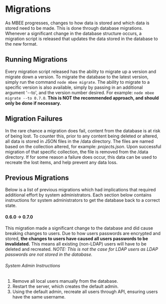 # Migrations

As MBEE progresses, changes to how data is stored and which data is
stored need to be made. This is done through database migrations. Whenever a
significant change in the database structure occurs, a migration script is
released that updates the data stored in the database to the new format.

## Running Migrations

Every migration script released has the ability to migrate up a version and
migrate down a version. To migrate the database to the latest version, simply
run the command `node mbee migrate`. The ability to migrate to a
specific version is also available, simply by passing in an additional argument
'--to', and the version number desired. For example:
`node mbee migrate --to 0.7.0`. **This is NOT the recommended
approach, and should only be done if necessary.**

## Migration Failures

In the rare chance a migration does fail, content from the database is at
risk of being lost. To counter this, prior to any content being deleted or
altered, all data is stored in JSON files in the /data directory. The files are
named based on the collection altered, for example: *projects.json*. Upon
successful migration of that specific collection, the file is removed from the
/data directory. If for some reason a failure does occur, this data can be used
to recreate the lost items, and help prevent any data loss.

## Previous Migrations

Below is a list of previous migrations which had implications that required
additional effort by system administrators. Each section below contains
instructions for system administrators to get the database back to a correct
state.

#### 0.6.0 -> 0.7.0

This migration made a significant change to the database and did cause
breaking changes to users. Due to how users passwords are encrypted and stored,
**the changes to users have caused all users passwords to be invalidated.**
This means all existing (non-LDAP) users will have to be deleted and recreated.
*NOTE: This is not the case for LDAP users as LDAP passwords are not stored in
the database.*

###### System Admin Instructions
1. Remove all local users manually from the database.
2. Restart the server, which creates the default admin.
3. Using the default admin, recreate all users through API, ensuring users have
the same username.

